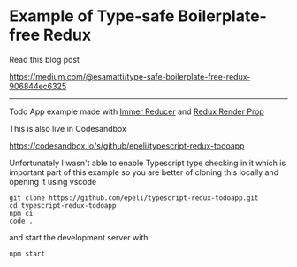 # Example of Type-safe Boilerplate-free Redux

Read this blog post

https://medium.com/@esamatti/type-safe-boilerplate-free-redux-906844ec6325

---

Todo App example made with [Immer
Reducer](https://github.com/epeli/immer-reducer) and [Redux Render
Prop](https://github.com/epeli/redux-render-prop)

This is also live in Codesandbox

https://codesandbox.io/s/github/epeli/typescript-redux-todoapp

Unfortunately I wasn't able to enable Typescript type checking in it which is
important part of this example so you are better of cloning this locally and
opening it using vscode

    git clone https://github.com/epeli/typescript-redux-todoapp.git
    cd typescript-redux-todoapp
    npm ci
    code .

and start the development server with

    npm start
